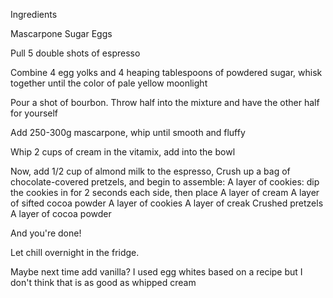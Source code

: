 Ingredients


Mascarpone
Sugar
Eggs

Pull 5 double shots of espresso

Combine 4 egg yolks and 4 heaping tablespoons of powdered sugar, whisk together until the color of pale yellow moonlight

Pour a shot of bourbon. Throw half into the mixture and have the other half for yourself 

Add 250-300g mascarpone, whip until smooth and fluffy


Whip 2 cups of cream in the vitamix, add into the bowl

Now, add 1/2 cup of almond milk to the espresso,
Crush up a bag of chocolate-covered pretzels,
and begin to assemble:
A layer of cookies: dip the cookies in for 2 seconds each side, then place
A layer of cream
A layer of sifted cocoa powder
A layer of cookies
A layer of creak
Crushed pretzels
A layer of cocoa powder

And you're done!

Let chill overnight in the fridge. 

Maybe next time add vanilla?
I used egg whites based on a recipe but I don't think that is as good as whipped cream




